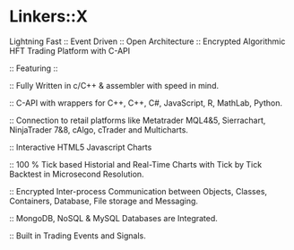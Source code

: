 # Linkers::X
Lightning Fast :: Event Driven :: Open Architecture :: Encrypted Algorithmic HFT Trading Platform with C-API 

:: Featuring ::

:: Fully Written in c/C++ & assembler with speed in mind.

:: C-API with wrappers for C++, C++, C#, JavaScript, R, MathLab, Python.

:: Connection to retail platforms like Metatrader MQL4&5, Sierrachart, NinjaTrader 7&8, cAlgo, cTrader and Multicharts.

:: Interactive HTML5 Javascript Charts

:: 100 % Tick based Historial and Real-Time Charts with Tick by Tick Backtest in Microsecond Resolution.

:: Encrypted Inter-process Communication between Objects, Classes, Containers, Database, File storage and Messaging.

:: MongoDB, NoSQL & MySQL Databases are Integrated.

:: Built in Trading Events and Signals.
